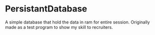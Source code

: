 # PersistantDatabase
A simple database that hold the data in ram for entire session. Originally made as a test program to show my skill to recruiters.
